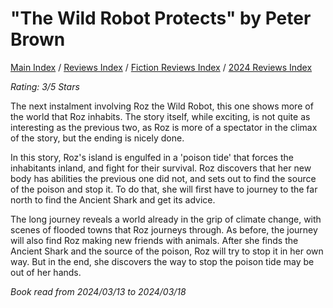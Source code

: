# "The Wild Robot Protects" by Peter Brown

[Main Index](../../../README.md) / [Reviews Index](../../README.md) / [Fiction Reviews Index](../README.md) / [2024 Reviews Index](README.md)

*Rating: 3/5 Stars*

The next instalment involving Roz the Wild Robot, this one shows more of the world that Roz inhabits. The story itself, while exciting, is not quite as interesting as the previous two, as Roz is more of a spectator in the climax of the story, but the ending is nicely done.

In this story, Roz's island is engulfed in a 'poison tide' that forces the inhabitants inland, and fight for their survival. Roz discovers that her new body has abilities the previous one did not, and sets out to find the source of the poison and stop it. To do that, she will first have to journey to the far north to find the Ancient Shark and get its advice.

The long journey reveals a world already in the grip of climate change, with scenes of flooded towns that Roz journeys through. As before, the journey will also find Roz making new friends with animals. After she finds the Ancient Shark and the source of the poison, Roz will try to stop it in her own way. But in the end, she discovers the way to stop the poison tide may be out of her hands.

*Book read from 2024/03/13 to 2024/03/18*
